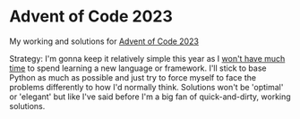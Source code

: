 # Advent of Code 2023
My working and solutions for [Advent of Code 2023]([url](https://adventofcode.com/)https://adventofcode.com/)

Strategy: I'm gonna keep it relatively simple this year as I [won't have much time]([url](https://mtqoi.github.io/baby_stats/)) to spend learning a new language or framework. 
I'll stick to base Python as much as possible and just try to force myself to face the problems differently to how I'd normally think. Solutions won't be 'optimal' or 'elegant' but like I've said before I'm a big fan of quick-and-dirty, working solutions.

